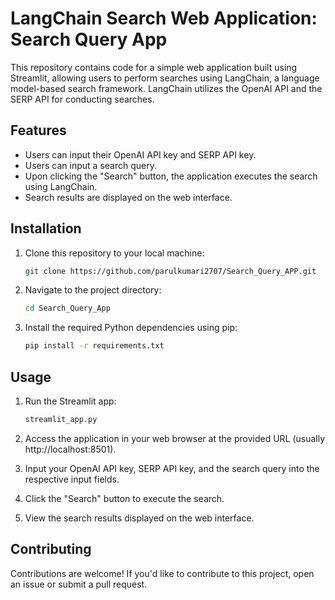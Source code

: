 # LangChain Search Web Application: Search Query App

This repository contains code for a simple web application built using Streamlit, allowing users to perform searches using LangChain, a language model-based search framework. LangChain utilizes the OpenAI API and the SERP API for conducting searches.

## Features

- Users can input their OpenAI API key and SERP API key.
- Users can input a search query.
- Upon clicking the "Search" button, the application executes the search using LangChain.
- Search results are displayed on the web interface.

## Installation

1. Clone this repository to your local machine:

    ```bash
    git clone https://github.com/parulkumari2707/Search_Query_APP.git
    ```

2. Navigate to the project directory:

    ```bash
    cd Search_Query_App
    ```

3. Install the required Python dependencies using pip:

    ```bash
    pip install -r requirements.txt
    ```

## Usage

1. Run the Streamlit app:

    ```bash
    streamlit_app.py
    ```

2. Access the application in your web browser at the provided URL (usually http://localhost:8501).

3. Input your OpenAI API key, SERP API key, and the search query into the respective input fields.

4. Click the "Search" button to execute the search.

5. View the search results displayed on the web interface.

## Contributing

Contributions are welcome! If you'd like to contribute to this project, open an issue or submit a pull request.
